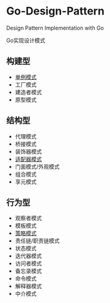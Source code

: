 # Go-Design-Pattern
Design Pattern Implementation with Go

Go实现设计模式

## 构建型
* [单例模式](/creational/singleton/README.md)
* 工厂模式
* 建造者模式
* 原型模式

## 结构型
* 代理模式
* 桥接模式
* 装饰器模式
* [适配器模式](/structural/adaptor_pattern/README.md)
* 门面模式/外观模式
* 组合模式
* 享元模式

## 行为型
* 观察者模式
* 模板模式
* [策略模式](/behavioral/strategy_pattern/README.md)
* 责任链/职责链模式
* 状态模式
* 迭代器模式
* 访问者模式
* 备忘录模式
* 命令模式
* 解释器模式
* 中介模式